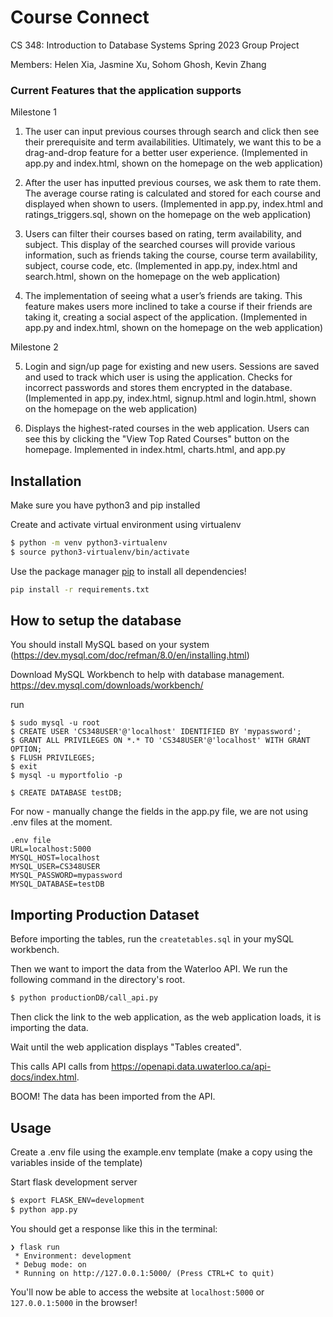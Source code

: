 # Course Connect
CS 348: Introduction to Database Systems Spring 2023 Group Project

Members: Helen Xia, Jasmine Xu, Sohom Ghosh, Kevin Zhang

### Current Features that the application supports
Milestone 1
1. The user can input previous courses through search and click then see their prerequisite
and term availabilities. Ultimately, we want this to be a drag-and-drop feature for a better
user experience. (Implemented in app.py and index.html, shown on the homepage on the web application)

2. After the user has inputted previous courses, we ask them to rate them. The average
course rating is calculated and stored for each course and displayed when shown to
users. (Implemented in app.py, index.html and ratings_triggers.sql, shown on the homepage on the web application)


3. Users can filter their courses based on rating, term availability, and subject. This display
of the searched courses will provide various information, such as friends taking the
course, course term availability, subject, course code, etc.
(Implemented in app.py, index.html and search.html, shown on the homepage on the web application)

5. The implementation of seeing what a user’s friends are taking. This feature makes users
more inclined to take a course if their friends are taking it, creating a social aspect of the
application. (Implemented in app.py and index.html, shown on the homepage on the web application)

Milestone 2

5. Login and sign/up page for existing and new users. Sessions are saved and used to track
which user is using the application. Checks for incorrect passwords and stores them encrypted
in the database. (Implemented in app.py, index.html, signup.html and login.html, shown on the homepage on the web application)

6. Displays the highest-rated courses in the web application. Users can see this by clicking the "View Top Rated Courses"
button on the homepage. Implemented in index.html, charts.html, and app.py

## Installation

Make sure you have python3 and pip installed

Create and activate virtual environment using virtualenv
```bash
$ python -m venv python3-virtualenv
$ source python3-virtualenv/bin/activate
```

Use the package manager [pip](https://pip.pypa.io/en/stable/) to install all dependencies!

```bash
pip install -r requirements.txt
```

## How to setup the database
You should install MySQL based on your system (https://dev.mysql.com/doc/refman/8.0/en/installing.html)

Download MySQL Workbench to help with database management. https://dev.mysql.com/downloads/workbench/

run
```
$ sudo mysql -u root
$ CREATE USER 'CS348USER'@'localhost' IDENTIFIED BY 'mypassword';
$ GRANT ALL PRIVILEGES ON *.* TO 'CS348USER'@'localhost' WITH GRANT OPTION;
$ FLUSH PRIVILEGES;
$ exit
$ mysql -u myportfolio -p
```
```
$ CREATE DATABASE testDB;
```
For now - manually change the fields in the app.py file, we are not using .env files at the moment.
```
.env file
URL=localhost:5000
MYSQL_HOST=localhost
MYSQL_USER=CS348USER
MYSQL_PASSWORD=mypassword
MYSQL_DATABASE=testDB
```

## Importing Production Dataset
Before importing the tables, run the ```createtables.sql``` in your mySQL workbench.

Then we want to import the data from the Waterloo API. We run the following command in the directory's root.

```bash
$ python productionDB/call_api.py
```

Then click the link to the web application, as the web application loads, it is importing the data.

Wait until the web application displays "Tables created".

This calls API calls from https://openapi.data.uwaterloo.ca/api-docs/index.html.

BOOM! The data has been imported from the API.

## Usage

Create a .env file using the example.env template (make a copy using the variables inside of the template)

Start flask development server
```bash
$ export FLASK_ENV=development
$ python app.py
```

You should get a response like this in the terminal:
```
❯ flask run
 * Environment: development
 * Debug mode: on
 * Running on http://127.0.0.1:5000/ (Press CTRL+C to quit)
```

You'll now be able to access the website at `localhost:5000` or `127.0.0.1:5000` in the browser! 


